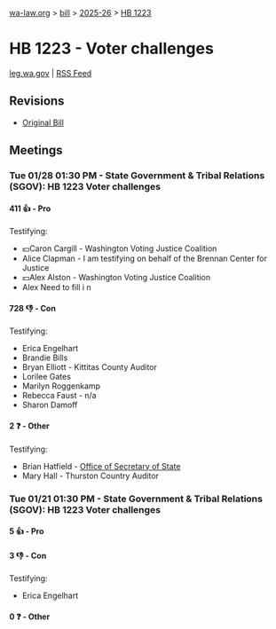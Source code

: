 [wa-law.org](/) > [bill](/bill/) > [2025-26](/bill/2025-26/) > [HB 1223](/bill/2025-26/hb/1223/)

# HB 1223 - Voter challenges
[leg.wa.gov](https://app.leg.wa.gov/billsummary?BillNumber=1223&Year=2025&Initiative=false) | [RSS Feed](./rss.xml)

## Revisions
* [Original Bill](1/)

## Meetings
### Tue 01/28 01:30 PM - State Government & Tribal Relations (SGOV): HB 1223 Voter challenges
#### 411 👍 - Pro
Testifying:
* 💵Caron Cargill - Washington Voting Justice Coalition
* Alice Clapman - I am testifying on behalf of the Brennan Center for Justice
* 💵Alex Alston - Washington Voting Justice Coalition
* Alex Need to fill i n

#### 728 👎 - Con
Testifying:
* Erica Engelhart
* Brandie Bills
* Bryan Elliott - Kittitas County Auditor
* Lorilee Gates
* Marilyn Roggenkamp
* Rebecca Faust - n/a
* Sharon Damoff

#### 2 ❓ - Other
Testifying:
* Brian Hatfield - [Office of Secretary of State](/org/office_of_secretary_of_state/)
* Mary Hall - Thurston Country Auditor

### Tue 01/21 01:30 PM - State Government & Tribal Relations (SGOV): HB 1223 Voter challenges
#### 5 👍 - Pro

#### 3 👎 - Con
Testifying:
* Erica Engelhart

#### 0 ❓ - Other
